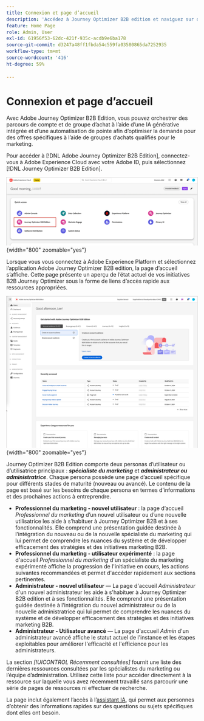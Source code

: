 ```yaml
---
title: Connexion et page d’accueil
description: 'Accédez à Journey Optimizer B2B edition et naviguez sur des pages d’accueil personnalisées : différentes vues pour les spécialistes marketing et les administrateurs avec un accès rapide et un assistant d’IA.'
feature: Home Page
role: Admin, User
exl-id: 61956f53-62dc-421f-935c-acdb9e6ba178
source-git-commit: d3247a48ff1fbda54c559fa03580865da7252935
workflow-type: tm+mt
source-wordcount: '416'
ht-degree: 59%

---
```


# Connexion et page d’accueil

Avec Adobe Journey Optimizer B2B Edition, vous pouvez orchestrer des parcours de compte et de groupe d’achat à l’aide d’une IA générative intégrée et d’une automatisation de pointe afin d’optimiser la demande pour des offres spécifiques à l’aide de groupes d’achats qualifiés pour le marketing.

<!-- Requirements?
-->
Pour accéder à [!DNL Adobe Journey Optimizer B2B Edition], connectez-vous à Adobe Experience Cloud avec votre Adobe ID, puis sélectionnez [!DNL Journey Optimizer B2B Edition].

![Applications Adobe Experience Platform](./assets/experience-cloud-apps.png){width="800" zoomable="yes"}

Lorsque vous vous connectez à Adobe Experience Platform et sélectionnez l’application Adobe Journey Optimizer B2B edition, la page d’accueil s’affiche. Cette page présente un aperçu de l’état actuel de vos initiatives B2B Journey Optimizer sous la forme de liens d’accès rapide <!-- refined insights and--> aux ressources appropriées. <!-- It also provides information about the ideal next action to take and where to find the comprehensive set of tutorials and documentation. -->

![Pages d’accueil de Journey Optimizer B2B Edition](./assets/home-page.png){width="800" zoomable="yes"}

Journey Optimizer B2B Edition comporte deux personas d’utilisateur ou d’utilisatrice principaux : _**spécialiste du marketing**_ et _**administrateur ou administratrice**_. Chaque persona possède une page d’accueil spécifique pour différents stades de maturité (nouveau ou avancé). Le contenu de la page est basé sur les besoins de chaque persona en termes d’informations et des prochaines actions à entreprendre.

* **Professionnel du marketing - nouvel utilisateur** : la page d’accueil _Professionnel du marketing_ d’un nouvel utilisateur ou d’une nouvelle utilisatrice les aide à s’habituer à Journey Optimizer B2B et à ses fonctionnalités. Elle comprend une présentation guidée destinée à l’intégration du nouveau ou de la nouvelle spécialiste du marketing qui lui permet de comprendre les nuances du système et de développer efficacement des stratégies et des initiatives marketing B2B.
* **Professionnel du marketing - utilisateur expérimenté** : la page d&#39;accueil _Professionnel du marketing_ d&#39;un spécialiste du marketing expérimenté affiche la progression de l&#39;initiative en cours, les actions suivantes recommandées et permet d&#39;accéder rapidement aux sections pertinentes.
* **Administrateur - nouvel utilisateur** — La page d&#39;accueil _Administrateur_ d&#39;un nouvel administrateur les aide à s&#39;habituer à Journey Optimizer B2B edition et à ses fonctionnalités. Elle comprend une présentation guidée destinée à l’intégration du nouvel administrateur ou de la nouvelle administratrice qui lui permet de comprendre les nuances du système et de développer efficacement des stratégies et des initiatives marketing B2B.
* **Administrateur - Utilisateur avancé** — La page d&#39;accueil _Admin_ d&#39;un administrateur avancé affiche le statut actuel de l&#39;instance et les étapes exploitables pour améliorer l&#39;efficacité et l&#39;efficience pour les administrateurs.

La section _[!UICONTROL Récemment consultées]_ fournit une liste des dernières ressources consultées par les spécialistes du marketing ou l’équipe d’administration. Utilisez cette liste pour accéder directement à la ressource sur laquelle vous avez récemment travaillé sans parcourir une série de pages de ressources ni effectuer de recherche.

La page inclut également l’accès à l’[assistant IA](./ai-assistant/ai-assistant-overview.md), qui permet aux personnes d’obtenir des informations rapides sur des questions ou sujets spécifiques dont elles ont besoin.<!-- and to obtain specific recommendations for their challenges or objectives-->

<!-- 

## Marketer - new user

The Marketer home page for a new user consists of three rows that assist the marketer in getting accustomed to Journey Optimizer B2B and its capabilities. It also provides a view of the latest journeys that have been created, which can serve as a starting point for a new user.

The first row consists of a guided walkthrough for the new marketer to obtain an onboarding walkthrough so that they can understand the nuances of the system and become efficient in developing B2B marketing strategies and initiatives.

The second row consists of the recent AJO B2B journeys that have been created across the platform so that the marketer can get inspiration for the best practices to create an account journey.

The third row consists of the learning resources that can help a marketer gain more information on a specific topic.

## Marketer - advanced user

The Marketer home page for an advanced marketer consists of four rows that assists the marketer in obtaining more information on the current progress of the initiatives and on specific actions and on the next best action to be taken along with quick access to relevant sections.

The first row consists of the next set of actions that a B2B marketer can take based on the previous actions taken and the current state of the initiative, which provides a prompt for the user to make the next move that would align to the objective of the initiatives and help them reach the goals quickly.

The second row consists of the most recent assets accessed by the marketer to make it easier for the marketer to locate them and make updates to the same.

The third row consists of the Key Performance Indicators that can help the marketer gauge the overall performance of the marketing initiatives.

The fourth row consists of the learning resources that can help a marketer gain more information on a specific topic.

## Administrator - new user

The _Admin_ home page for a new administrator consists of three rows that assists the administrator in getting accustomed to Journey Optimizer B2B Edition and its capabilities, and provides a view of the latest journeys that have been created that can serve as a starting point for a new user.

The first row consists of a guided walkthrough for the new marketer to obtain a step-by-step onboarding journey to understand the nuances of the system and become efficient in developing B2B marketing strategies and initiatives with AJO B2B.

The second row consists of the recent assets used by the B2B marketers in a single table to make it easier for the administrator to know which assets are currently under focus.

The third row consists of the learning resources that would help an administrator gain more information on a specific topic.

## Administrator - advanced user

The _Admin_ home page for an advanced administrator consists of four rows that assists the administrator in obtaining more information about the current status of the instance and on specific actions that can be taken to make it more efficient and effective for the marketers.

The first row consists of the next set of actions that an administrator can take based on the previous actions taken and the current state of the instance. It serves as a prompt for the administrator to make the necessary updates to the parameters of the instances such as user permissions or any specific module configurations.

The second row consists of the recent assets used by the B2B marketers in a single table to make it easier for the administrator to know which assets are currently under focus.

The third row consists of the Key Performance Indicators that would help the administrators gauge the progress of the instance in terms of operational parameters such as users and usage.

The fourth row consists of the learning resources that would help the administrator gain more information on a specific topic.

-->